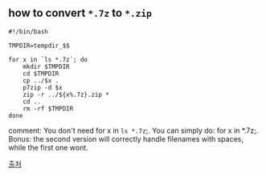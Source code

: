 ## how to convert `*.7z` to `*.zip`

```shell
#!/bin/bash

TMPDIR=tempdir_$$

for x in `ls *.7z`; do
    mkdir $TMPDIR
    cd $TMPDIR
    cp ../$x .
    p7zip -d $x
    zip -r ../${x%.7z}.zip *
    cd ..
    rm -rf $TMPDIR    
done
```

comment: You don't need for x in `ls *.7z`;. You can simply do: for x in *.7z;. Bonus: the second version will correctly handle filenames with spaces, while the first one wont. 

[출처](https://superuser.com/questions/1115548/repack-7z-files-to-zip-files-in-linux)
